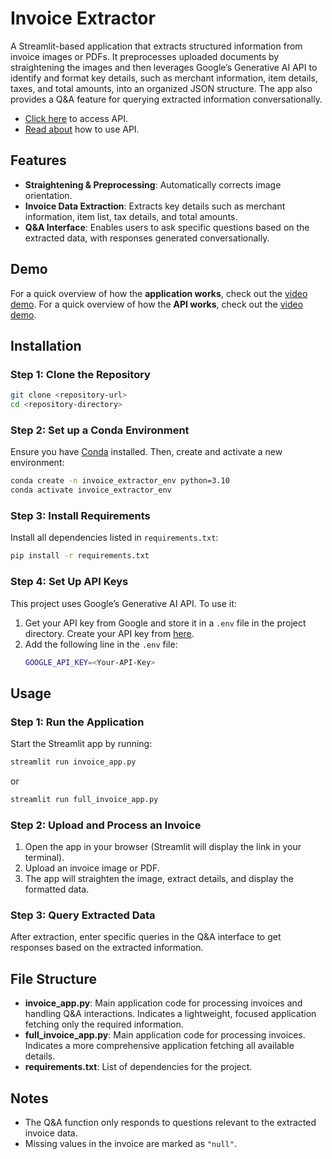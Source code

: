
# Invoice Extractor

A Streamlit-based application that extracts structured information from invoice images or PDFs. It preprocesses uploaded documents by straightening the images and then leverages Google’s Generative AI API to identify and format key details, such as merchant information, item details, taxes, and total amounts, into an organized JSON structure. The app also provides a Q&A feature for querying extracted information conversationally.

- [Click here](https://invoice-extractor-api.onrender.com) to access API.
- [Read about](/Invoice%20Extractor%20API/README.md) how to use API.

## Features
- **Straightening & Preprocessing**: Automatically corrects image orientation.
- **Invoice Data Extraction**: Extracts key details such as merchant information, item list, tax details, and total amounts.
- **Q&A Interface**: Enables users to ask specific questions based on the extracted data, with responses generated conversationally.

## Demo

For a quick overview of how the **application works**, check out the [video demo](https://drive.google.com/file/d/18ZAj3EQ1Q5HzYqgdH-pKf3qRudWSS0a3/view?usp=drive_link).
For a quick overview of how the **API works**, check out the [video demo](https://drive.google.com/file/d/1LdBAoG44ab5M5h7TZyJwxTEHXOJjGlBy/view?usp=drive_link).

## Installation

### Step 1: Clone the Repository
```bash
git clone <repository-url>
cd <repository-directory>
```

### Step 2: Set up a Conda Environment
Ensure you have [Conda](https://docs.conda.io/projects/conda/en/latest/user-guide/install/index.html) installed. Then, create and activate a new environment:

```bash
conda create -n invoice_extractor_env python=3.10
conda activate invoice_extractor_env
```

### Step 3: Install Requirements
Install all dependencies listed in `requirements.txt`:

```bash
pip install -r requirements.txt
```

### Step 4: Set Up API Keys
This project uses Google’s Generative AI API. To use it:
1. Get your API key from Google and store it in a `.env` file in the project directory.
    Create your API key from [here](https://aistudio.google.com/app/apikey).
2. Add the following line in the `.env` file:
    ```bash
    GOOGLE_API_KEY=<Your-API-Key>
    ```

## Usage

### Step 1: Run the Application
Start the Streamlit app by running:

```bash
streamlit run invoice_app.py
```

or 

```bash
streamlit run full_invoice_app.py
```

### Step 2: Upload and Process an Invoice
1. Open the app in your browser (Streamlit will display the link in your terminal).
2. Upload an invoice image or PDF.
3. The app will straighten the image, extract details, and display the formatted data.

### Step 3: Query Extracted Data
After extraction, enter specific queries in the Q&A interface to get responses based on the extracted information.

## File Structure
- **invoice_app.py**: Main application code for processing invoices and handling Q&A interactions. Indicates a lightweight, focused application fetching only the required information.
- **full_invoice_app.py**: Main application code for processing invoices. Indicates a more comprehensive application fetching all available details.
- **requirements.txt**: List of dependencies for the project.

## Notes
- The Q&A function only responds to questions relevant to the extracted invoice data.
- Missing values in the invoice are marked as `"null"`.
